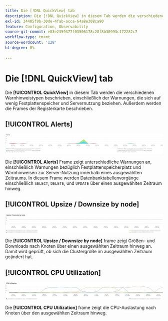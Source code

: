 ```yaml
---
title: Die [!DNL QuickView] tab
description: Die [!DNL QuickView] in diesem Tab werden die verschiedenen Warnhinweistypen beschrieben, einschließlich der Warnungen, die sich auf wenig Festplattenspeicher und Servernutzung beziehen.
exl-id: 34405f9b-30de-4fab-acca-64a8e308ca90
feature: Configuration, Observability
source-git-commit: e83e2359377f03506178c28f8b30993c172282c7
workflow-type: tm+mt
source-wordcount: '128'
ht-degree: 0%

---
```


# Die [!DNL QuickView] tab

Die **[!UICONTROL QuickView]** in diesem Tab werden die verschiedenen Warnhinweistypen beschrieben, einschließlich der Warnungen, die sich auf wenig Festplattenspeicher und Servernutzung beziehen. Außerdem werden die Frames der Registerkarte beschrieben.

## [!UICONTROL Alerts]

![Warnhinweise](../../assets/tools/observation-for-adobe-commerce/quickview_alerts.jpg)

Die **[!UICONTROL Alerts]** Frame zeigt unterschiedliche Warnungen an, einschließlich Warnungen bezüglich Festplattenspeicherplatz und Warnhinweisen zur Server-Nutzung innerhalb eines ausgewählten Zeitraums. In diesem Frame werden Datenbanktabellenvorgänge einschließlich `SELECT`, `DELETE`, und `UPDATE` über einen ausgewählten Zeitraum hinweg.

## [!UICONTROL Upsize / Downsize by node]

![Größe nach Knoten aktualisieren/verkleinern](../../assets/tools/observation-for-adobe-commerce/quickview_upsize_by_node.jpg)

Die **[!UICONTROL Upsize / Downsize by node]** frame zeigt Größen- und Downloads nach Knoten über einen ausgewählten Zeitraum hinweg an. Damit wird geprüft, ob sich die Clustergröße im ausgewählten Zeitraum geändert hat.

## [!UICONTROL CPU Utilization]

![CPU-Auslastung](../../assets/tools/observation-for-adobe-commerce/quickview_cpu.jpg)

Die **[!UICONTROL CPU Utilization]** frame zeigt die CPU-Auslastung nach Knoten über den ausgewählten Zeitraum hinweg.
